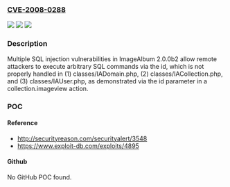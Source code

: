 ### [CVE-2008-0288](https://cve.mitre.org/cgi-bin/cvename.cgi?name=CVE-2008-0288)
![](https://img.shields.io/static/v1?label=Product&message=n%2Fa&color=blue)
![](https://img.shields.io/static/v1?label=Version&message=n%2Fa&color=blue)
![](https://img.shields.io/static/v1?label=Vulnerability&message=n%2Fa&color=brighgreen)

### Description

Multiple SQL injection vulnerabilities in ImageAlbum 2.0.0b2 allow remote attackers to execute arbitrary SQL commands via the id, which is not properly handled in (1) classes/IADomain.php, (2) classes/IACollection.php, and (3) classes/IAUser.php, as demonstrated via the id parameter in a collection.imageview action.

### POC

#### Reference
- http://securityreason.com/securityalert/3548
- https://www.exploit-db.com/exploits/4895

#### Github
No GitHub POC found.

